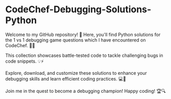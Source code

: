 # CodeChef-Debugging-Solutions-Python

Welcome to my GitHub repository! 🎉 Here, you'll find Python solutions for the 1 vs 1 debugging game questions which I have encountered on CodeChef. 🐍🔧

This collection showcases battle-tested code to tackle challenging bugs in code snippets. 💡⚡️

Explore, download, and customize these solutions to enhance your debugging skills and learn efficient coding practices. 💻🚀

Join me in the quest to become a debugging champion! Happy coding! 🏆🔍
